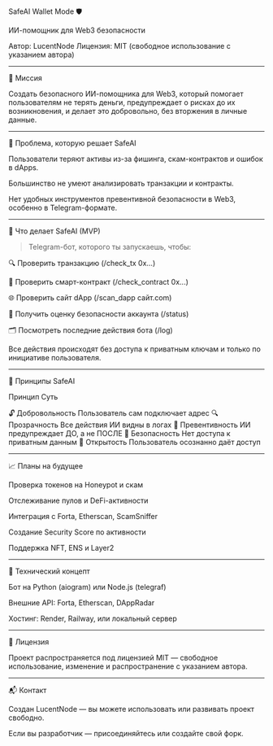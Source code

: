 SafeAI Wallet Mode 🛡️

ИИ-помощник для Web3 безопасности

Автор: LucentNode
Лицензия: MIT (свободное использование с указанием автора)


---

🚀 Миссия

Создать безопасного ИИ-помощника для Web3, который помогает пользователям не терять деньги, предупреждает о рисках до их возникновения, и делает это добровольно, без вторжения в личные данные.


---

🧠 Проблема, которую решает SafeAI

Пользователи теряют активы из-за фишинга, скам-контрактов и ошибок в dApps.

Большинство не умеют анализировать транзакции и контракты.

Нет удобных инструментов превентивной безопасности в Web3, особенно в Telegram-формате.



---

🔧 Что делает SafeAI (MVP)

> Telegram-бот, которого ты запускаешь, чтобы:



🔍 Проверить транзакцию (/check_tx 0x...)

🧪 Проверить смарт-контракт (/check_contract 0x...)

🌐 Проверить сайт dApp (/scan_dapp сайт.com)

🧠 Получить оценку безопасности аккаунта (/status)

🗂️ Посмотреть последние действия бота (/log)


Все действия происходят без доступа к приватным ключам и только по инициативе пользователя.


---

🧩 Принципы SafeAI

Принцип	Суть

🔓 Добровольность	Пользователь сам подключает адрес
🔍 Прозрачность	Все действия ИИ видны в логах
🧠 Превентивность	ИИ предупреждает ДО, а не ПОСЛЕ
🧭 Безопасность	Нет доступа к приватным данным
🤝 Открытость	Пользователь осознанно даёт доступ



---

📈 Планы на будущее

Проверка токенов на Honeypot и скам

Отслеживание пулов и DeFi-активности

Интеграция с Forta, Etherscan, ScamSniffer

Создание Security Score по активности

Поддержка NFT, ENS и Layer2



---

💼 Технический концепт

Бот на Python (aiogram) или Node.js (telegraf)

Внешние API: Forta, Etherscan, DAppRadar

Хостинг: Render, Railway, или локальный сервер



---

📜 Лицензия

Проект распространяется под лицензией MIT — свободное использование, изменение и распространение с указанием автора.


---

📬 Контакт

Создан LucentNode — вы можете использовать или развивать проект свободно.

Если вы разработчик — присоединяйтесь или создайте свой форк.

